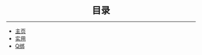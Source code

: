 <center><font size=5><b>目录</b></font></center> 

***

* [主页](/README.md)  
* [实用](/wz/sy/sy.md)  
* [Q绑](/wz/qq/cx.html)  
